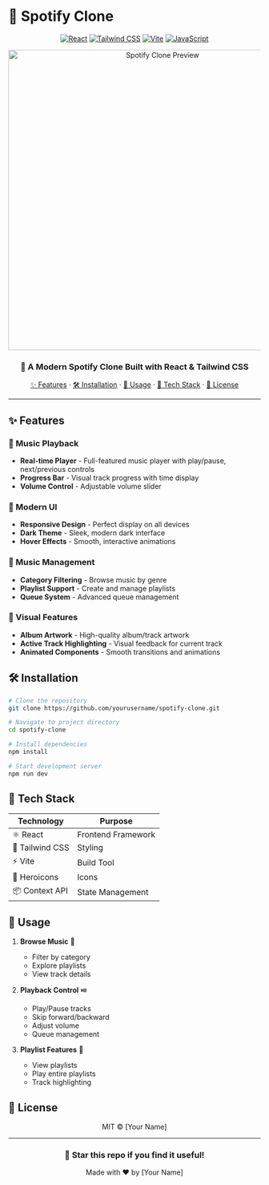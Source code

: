 # 🎵 Spotify Clone

<div align="center">

[![React](https://img.shields.io/badge/React-20232A?style=for-the-badge&logo=react&logoColor=61DAFB)](https://reactjs.org/)
[![Tailwind CSS](https://img.shields.io/badge/Tailwind_CSS-38B2AC?style=for-the-badge&logo=tailwind-css&logoColor=white)](https://tailwindcss.com/)
[![Vite](https://img.shields.io/badge/Vite-646CFF?style=for-the-badge&logo=vite&logoColor=white)](https://vitejs.dev/)
[![JavaScript](https://img.shields.io/badge/JavaScript-F7DF1E?style=for-the-badge&logo=javascript&logoColor=black)](https://developer.mozilla.org/en-US/docs/Web/JavaScript)

<img src="https://i.imgur.com/8hNtRyX.png" alt="Spotify Clone Preview" width="600"/>

### 🚀 A Modern Spotify Clone Built with React & Tailwind CSS

[✨ Features](#features) · [🛠️ Installation](#installation) · [🎯 Usage](#usage) · [🔧 Tech Stack](#tech-stack) · [📝 License](#license)

</div>

---

## ✨ Features

### 🎵 Music Playback
- **Real-time Player** - Full-featured music player with play/pause, next/previous controls
- **Progress Bar** - Visual track progress with time display
- **Volume Control** - Adjustable volume slider

### 📱 Modern UI
- **Responsive Design** - Perfect display on all devices
- **Dark Theme** - Sleek, modern dark interface
- **Hover Effects** - Smooth, interactive animations

### 🎼 Music Management
- **Category Filtering** - Browse music by genre
- **Playlist Support** - Create and manage playlists
- **Queue System** - Advanced queue management

### 🎨 Visual Features
- **Album Artwork** - High-quality album/track artwork
- **Active Track Highlighting** - Visual feedback for current track
- **Animated Components** - Smooth transitions and animations

## 🛠️ Installation

```bash
# Clone the repository
git clone https://github.com/yourusername/spotify-clone.git

# Navigate to project directory
cd spotify-clone

# Install dependencies
npm install

# Start development server
npm run dev
```

## 🔧 Tech Stack

<div align="center">

| Technology | Purpose |
|------------|---------|
| ⚛️ React | Frontend Framework |
| 🎨 Tailwind CSS | Styling |
| ⚡ Vite | Build Tool |
| 🦸 Heroicons | Icons |
| 📦 Context API | State Management |

</div>

## 🎯 Usage

1. **Browse Music** 🎵
   - Filter by category
   - Explore playlists
   - View track details

2. **Playback Control** ⏯️
   - Play/Pause tracks
   - Skip forward/backward
   - Adjust volume
   - Queue management

3. **Playlist Features** 📑
   - View playlists
   - Play entire playlists
   - Track highlighting

## 📝 License

<div align="center">

MIT © [Your Name]

</div>

---

<div align="center">

### 🌟 Star this repo if you find it useful!

Made with ❤️ by [Your Name]

</div>
